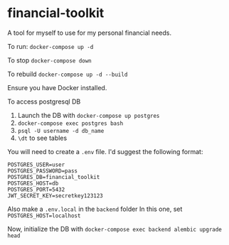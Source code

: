 # financial-toolkit
A tool for myself to use for my personal financial needs.

To run:
`docker-compose up -d`

To stop
`docker-compose down`

To rebuild
`docker-compose up -d --build`

Ensure you have Docker installed.


To access postgresql DB
1. Launch the DB with `docker-compose up postgres`
2. `docker-compose exec postgres bash`
3. `psql -U username -d db_name`
4. `\dt` to see tables

You will need to create a `.env` file.
I'd suggest the following format:
```
POSTGRES_USER=user
POSTGRES_PASSWORD=pass
POSTGRES_DB=financial_toolkit
POSTGRES_HOST=db
POSTGRES_PORT=5432
JWT_SECRET_KEY=secretkey123123
```

Also make a `.env.local` in the `backend` folder
In this one, set `POSTGRES_HOST=localhost`

Now, initialize the DB with `docker-compose exec backend alembic upgrade head`